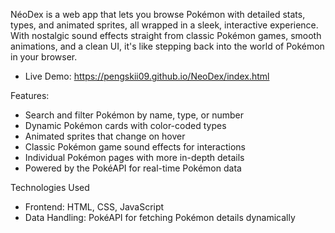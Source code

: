 NéoDex is a web app that lets you browse Pokémon with detailed stats, types, and animated sprites, all wrapped in a sleek, interactive experience. With nostalgic sound effects straight from classic Pokémon games, smooth animations, and a clean UI, it's like stepping back into the world of Pokémon in your browser.
- Live Demo: https://pengskii09.github.io/NeoDex/index.html


Features:
- Search and filter Pokémon by name, type, or number
- Dynamic Pokémon cards with color-coded types
- Animated sprites that change on hover
- Classic Pokémon game sound effects for interactions
- Individual Pokémon pages with more in-depth details
- Powered by the PokéAPI for real-time Pokémon data

Technologies Used
- Frontend: HTML, CSS, JavaScript
- Data Handling: PokéAPI for fetching Pokémon details dynamically

